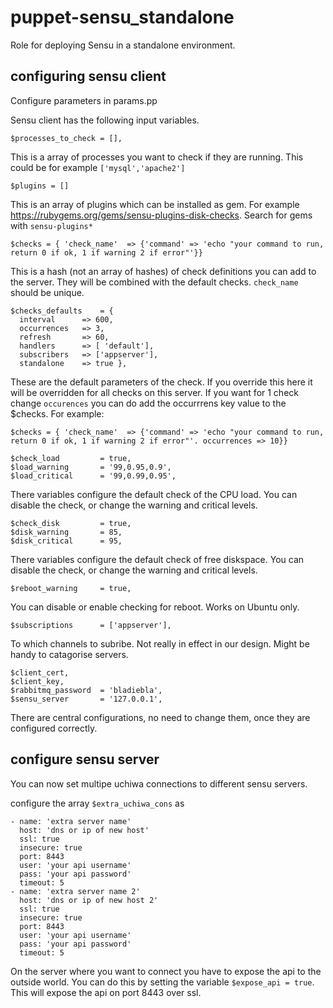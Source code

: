 puppet-sensu_standalone
=================

Role for deploying Sensu in a standalone environment.


## configuring sensu client
Configure parameters in params.pp 

Sensu client has the following input variables.
```
$processes_to_check = [],
```
This is a array of processes you want to check if they are running. This could be for example `['mysql','apache2']`
```
$plugins = []
```
This is an array of plugins which can be installed as gem. For example https://rubygems.org/gems/sensu-plugins-disk-checks. Search for gems with `sensu-plugins*`
```
$checks = { 'check_name'  => {'command' => 'echo "your command to run, return 0 if ok, 1 if warning 2 if error"'}}
```
This is a hash (not an array of hashes) of check definitions you can add to the server. They will be combined with the default checks. `check_name` should be unique.
```
$checks_defaults    = {
  interval      => 600,
  occurrences   => 3,
  refresh       => 60,
  handlers      => [ 'default'],
  subscribers   => ['appserver'],
  standalone    => true },
```
These are the default parameters of the check. If you override this here it will be overridden for all checks on this server. If you want for 1 check change `occurences` you can do add the occurrrens key value to the $checks. For example:
```
$checks = { 'check_name'  => {'command' => 'echo "your command to run, return 0 if ok, 1 if warning 2 if error"'. occurrences => 10}}
```

```
$check_load         = true,
$load_warning       = '99,0.95,0.9',
$load_critical      = '99,0.99,0.95',
```
There variables configure the default check of the CPU load. You can disable the check, or change the warning and critical levels.

```
$check_disk         = true,
$disk_warning       = 85,
$disk_critical      = 95,
```
There variables configure the default check of free diskspace. You can disable the check, or change the warning and critical levels.

```
$reboot_warning     = true,
```
You can disable or enable checking for reboot. Works on Ubuntu only.
```
$subscriptions      = ['appserver'],
```
To which channels to subribe. Not really in effect in our design. Might be handy to catagorise servers.

```
$client_cert,
$client_key,
$rabbitmq_password  = 'bladiebla',
$sensu_server       = '127.0.0.1',
```
There are central configurations, no need to change them, once they are configured correctly.

## configure sensu server

You can now set multipe uchiwa connections to different sensu servers.

configure the array `$extra_uchiwa_cons` as
```
- name: 'extra server name'
  host: 'dns or ip of new host'
  ssl: true
  insecure: true
  port: 8443
  user: 'your api username'
  pass: 'your api password'
  timeout: 5
- name: 'extra server name 2'
  host: 'dns or ip of new host 2'
  ssl: true
  insecure: true
  port: 8443
  user: 'your api username'
  pass: 'your api password'
  timeout: 5
```

On the server where you want to connect you have to expose the api to the outside world. You can do this by setting the variable `$expose_api = true`. This will expose the api on port 8443 over ssl.
